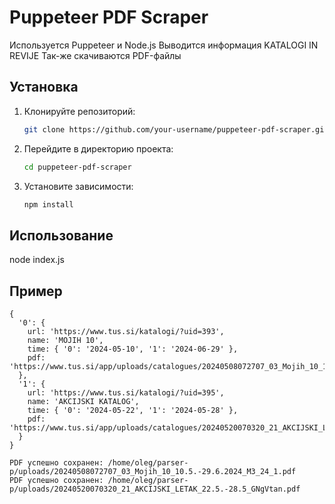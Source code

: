 # Puppeteer PDF Scraper

Используется Puppeteer и Node.js 
Выводится информация KATALOGI IN REVIJE
Так-же скачиваются PDF-файлы

## Установка

1. Клонируйте репозиторий:
    ```bash
    git clone https://github.com/your-username/puppeteer-pdf-scraper.git
    ```
2. Перейдите в директорию проекта:
    ```bash
    cd puppeteer-pdf-scraper
    ```
3. Установите зависимости:
    ```bash
    npm install
    ```

## Использование

node index.js


## Пример
```
{
  '0': {
    url: 'https://www.tus.si/katalogi/?uid=393',
    name: 'MOJIH 10',
    time: { '0': '2024-05-10', '1': '2024-06-29' },
    pdf: 'https://www.tus.si/app/uploads/catalogues/20240508072707_03_Mojih_10_10.5.-29.6.2024_M3_24_1.pdf'
  },
  '1': {
    url: 'https://www.tus.si/katalogi/?uid=395',
    name: 'AKCIJSKI KATALOG',
    time: { '0': '2024-05-22', '1': '2024-05-28' },
    pdf: 'https://www.tus.si/app/uploads/catalogues/20240520070320_21_AKCIJSKI_LETAK_22.5.-28.5_GNgVtan.pdf'
  }
}

PDF успешно сохранен: /home/oleg/parser-p/uploads/20240508072707_03_Mojih_10_10.5.-29.6.2024_M3_24_1.pdf
PDF успешно сохранен: /home/oleg/parser-p/uploads/20240520070320_21_AKCIJSKI_LETAK_22.5.-28.5_GNgVtan.pdf
```